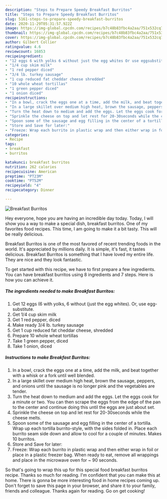 ```yaml
---
description: "Steps to Prepare Speedy Breakfast Burritos"
title: "Steps to Prepare Speedy Breakfast Burritos"
slug: 5161-steps-to-prepare-speedy-breakfast-burritos
date: 2020-11-29T05:31:57.922Z
image: https://img-global.cpcdn.com/recipes/b7c48b83fbc4a2aa/751x532cq70/breakfast-burritos-recipe-main-photo.jpg
thumbnail: https://img-global.cpcdn.com/recipes/b7c48b83fbc4a2aa/751x532cq70/breakfast-burritos-recipe-main-photo.jpg
cover: https://img-global.cpcdn.com/recipes/b7c48b83fbc4a2aa/751x532cq70/breakfast-burritos-recipe-main-photo.jpg
author: Gilbert Collier
ratingvalue: 4.6
reviewcount: 16853
recipeingredient:
- "12 eggs 6 with yolks 6 without just the egg whites Or use eggsubstitute"
- "1/4 cup skim milk"
- "1 red pepper diced"
- "3/4 lb. turkey sausage"
- "1 cup reduced fat cheddar cheese shredded"
- "10 whole wheat tortillas"
- "1 green pepper diced"
- "1 onion diced"
recipeinstructions:
- "In a bowl, crack the eggs one at a time, add the milk, and beat together with a whisk or a fork until well blended."
- "In a large skillet over medium high heat, brown the sausage, peppers, and onions until the sausage is no longer pink and the vegetables are tender."
- "Turn the heat down to medium and add the eggs. Let the eggs cook for a minute or two. You can then scrape the eggs from the edge of the pan to the center and continue doing this until the eggs are just about set."
- "Sprinkle the cheese on top and let rest for 20-30seconds while the cheese melts."
- "Spoon some of the sausage and egg filling in the center of a tortilla. Wrap up each tortilla burrito-style, with the sides folded in. Place each burrito seam side down and allow to cool for a couple of minutes. Makes 10 burritos."
- "Store and Save for later:"
- "Freeze: Wrap each burrito in plastic wrap and then either wrap in foil or place in a plastic freezer bag. When ready to eat, remove all wrappings and place in the microwave oven for ~ 90 seconds."
categories:
- Recipe
tags:
- breakfast
- burritos

katakunci: breakfast burritos 
nutrition: 262 calories
recipecuisine: American
preptime: "PT23M"
cooktime: "PT52M"
recipeyield: "4"
recipecategory: Dinner

---
```



![Breakfast Burritos](https://img-global.cpcdn.com/recipes/b7c48b83fbc4a2aa/751x532cq70/breakfast-burritos-recipe-main-photo.jpg)

Hey everyone, hope you are having an incredible day today. Today, I will show you a way to make a special dish, breakfast burritos. One of my favorites food recipes. This time, I am going to make it a bit tasty. This will be really delicious.

Breakfast Burritos is one of the most favored of recent trending foods in the world. It's appreciated by millions daily. It is simple, it's fast, it tastes delicious. Breakfast Burritos is something that I have loved my entire life. They are nice and they look fantastic.




To get started with this recipe, we have to first prepare a few ingredients. You can have breakfast burritos using 8 ingredients and 7 steps. Here is how you can achieve it.

<!--inarticleads1-->

##### The ingredients needed to make Breakfast Burritos:

1. Get 12 eggs (6 with yolks, 6 without (just the egg whites). Or, use egg-substitute.
1. Get 1/4 cup skim milk
1. Get 1 red pepper, diced
1. Make ready 3/4 lb. turkey sausage
1. Get 1 cup reduced fat cheddar cheese, shredded
1. Prepare 10 whole wheat tortillas
1. Take 1 green pepper, diced
1. Take 1 onion, diced




<!--inarticleads2-->

##### Instructions to make Breakfast Burritos:

1. In a bowl, crack the eggs one at a time, add the milk, and beat together with a whisk or a fork until well blended.
1. In a large skillet over medium high heat, brown the sausage, peppers, and onions until the sausage is no longer pink and the vegetables are tender.
1. Turn the heat down to medium and add the eggs. Let the eggs cook for a minute or two. You can then scrape the eggs from the edge of the pan to the center and continue doing this until the eggs are just about set.
1. Sprinkle the cheese on top and let rest for 20-30seconds while the cheese melts.
1. Spoon some of the sausage and egg filling in the center of a tortilla. Wrap up each tortilla burrito-style, with the sides folded in. Place each burrito seam side down and allow to cool for a couple of minutes. Makes 10 burritos.
1. Store and Save for later:
1. Freeze: Wrap each burrito in plastic wrap and then either wrap in foil or place in a plastic freezer bag. When ready to eat, remove all wrappings and place in the microwave oven for ~ 90 seconds.




So that's going to wrap this up for this special food breakfast burritos recipe. Thanks so much for reading. I'm confident that you can make this at home. There is gonna be more interesting food in home recipes coming up. Don't forget to save this page in your browser, and share it to your family, friends and colleague. Thanks again for reading. Go on get cooking!
